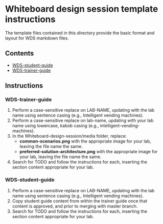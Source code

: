 # Whiteboard design session template instructions

The template files contained in this directory provide the basic format and layout for WDS markdown files.

## Contents

- [WDS-student-guide](./WDS-student-guide-LAB-NAME.md)
- [WDS-trainer-guide](./WDS-trainer-guide-LAB-NAME.md)

## Instructions

### WDS-trainer-guide

1. Perform a case-sensitive replace on LAB-NAME, updating with the lab name using sentence casing (e.g., Intelligent vending machines).
2. Perform a case-sensitive replace on lab-name, updating with your lab name using lowercase, kabob casing (e.g., intelligent-vending-machines).
3. In the Whiteboard-design-session/media folder, replace:
    - **common-scenarios.png** with the appropriate image for your lab, leaving the file name the same.
    - **preferred-solution-architecture.png** with the appropriate image for your lab, leaving the file name the same.
4. Search for TODO and follow the instructions for each, inserting the section content appropriate for your lab.

### WDS-student-guide

1. Perform a case-sensitive replace on LAB-NAME, updating with the lab name using sentence casing (e.g., Intelligent vending machines).
2. Copy student guide content from within the trainer guide once that content is approved, and prior to merging with master branch.
3. Search for TODO and follow the instructions for each, inserting the section content appropriate for your lab.